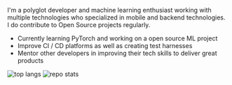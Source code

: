 I'm a polyglot developer and machine learning enthusiast working with multiple technologies who specialized in mobile and backend technologies. I do contribute to Open Source projects regularly.

- Currently learning PyTorch and working on a open source ML project
- Improve CI / CD platforms as well as creating test harnesses
- Mentor other developers in improving their tech skills to deliver great products

![top langs](https://github-readme-stats.vercel.app/api/top-langs/?username=abdullahselek&hide=c%2B%2B,jupyter%20notebook)
![repo stats](https://github-readme-stats.vercel.app/api?username=abdullahselek&show_icons=true&line_height=27)
